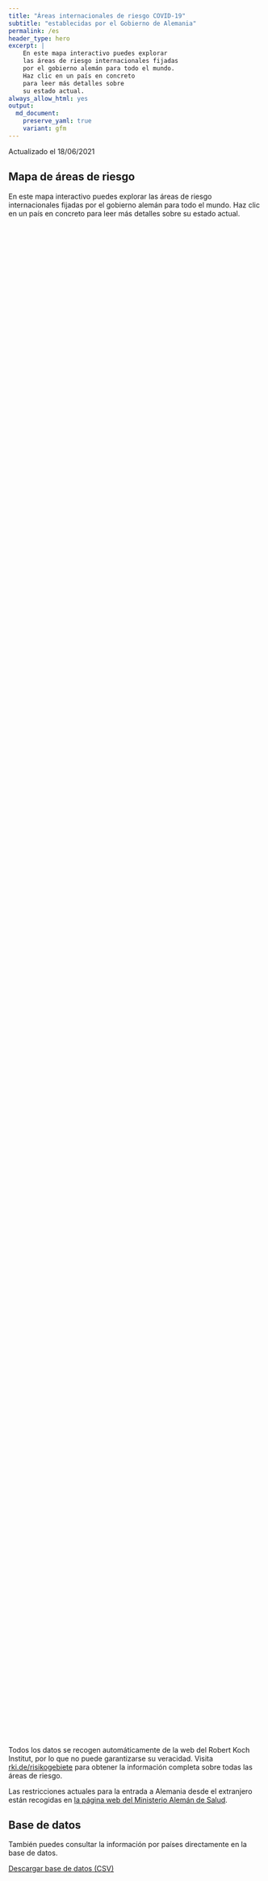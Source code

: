 ```yaml
---
title: "Áreas internacionales de riesgo COVID-19"
subtitle: "establecidas por el Gobierno de Alemania"
permalink: /es
header_type: hero
excerpt: |
    En este mapa interactivo puedes explorar
    las áreas de riesgo internacionales fijadas
    por el gobierno alemán para todo el mundo.
    Haz clic en un país en concreto
    para leer más detalles sobre
    su estado actual.
always_allow_html: yes
output: 
  md_document:
    preserve_yaml: true
    variant: gfm
---
```


<!-- Modify _R/index_es.Rmd file instead -->

<p class="text-right font-weight-bold">

Actualizado el 18/06/2021

</p>

## Mapa de áreas de riesgo

En este mapa interactivo puedes explorar las áreas de riesgo
internacionales fijadas por el gobierno alemán para todo el mundo. Haz
clic en un país en concreto para leer más detalles sobre su estado
actual.

<div id="leaflet" class="leaflet html-widget" style="width:100%;height:75vh;">

</div>

<script src="https://corona-atlas.de/assets/data/locale_es.js"></script>

<script src="https://corona-atlas.de/assets/js/map.js"></script>

Todos los datos se recogen automáticamente de la web del Robert Koch
Institut, por lo que no puede garantizarse su veracidad. Visita
[rki.de/risikogebiete](https://rki.de/risikogebiete) para obtener la
información completa sobre todas las áreas de riesgo.

Las restricciones actuales para la entrada a Alemania desde el
extranjero están recogidas en [la página web del Ministerio Alemán de
Salud](https://www.bundesgesundheitsministerium.de/en/coronavirus/current-information-for-travellers).

## Base de datos

También puedes consultar la información por países directamente en la
base de datos.

<div id="reactable" class="reactable html-widget" style="width:auto;height:auto;"></div>
<script type="application/json" data-for="reactable">{"x":{"tag":{"name":"Reactable","attribs":{"data":{"País/Región":["Afganistán","Angola","Albania","Andorra","Emiratos Árabes Unidos","Argentina","Armenia","Antigua y Barbuda","Australia","Austria","Azerbayán","Burundi","Bélgica","Benín","Burquina Faso","Bangladesh","Bulgaria","Bahrein","Bahamas","Bosnia y Herzegovina","Bielorrusia","Belice","Bolivia","Brasil","Barbados","Brunei","Bhután","Botsuana","República Centro-africana","Canadá","Suiza","Chile","China","Costa de Marfil","Camerún","República Democráctica del Congo","Congo","Colombia","Comores, Islas","Cabo Verde","Costa Rica","Cuba","Chipre","República Checa","Alemania","Yibuti","Dominica","Dinamarca","República Dominicana","Algeria","Ecuador","Egipto","Eritrea","España","Estonia","Etiopía","Finlandia","Fiyi","Francia","Micronesia","Gabón","Reino Unido","Georgia","Ghana","Guinea","Gambia","Guinea-Bissau","Guinea Ecuatorial","Grecia","Granada","Guatemala","Guyana","Hong Kong","Honduras","Croacia","Haití","Hungría","Indonesia","India","Irlanda","Irán","Iraq","Islandia","Israel","Italia","Jamaica","Jordania","Japón","Kazajistán","Kenia","Kirgizstán","Camboya","Kiribati","San Cristobo y Nevis","Corea del Sur","Kuwait","Laos","Líbano","Liberia","Libia","Santa Lucía","Liechtenstein","Sri Lanka","Lesoto","Lituania","Luxemburgo","Letonia","Marruecos","Mónaco","Moldavia","Madagascar","Islas Maldivas","México","Islas Marshall","Macedonia del Norte","Mali","Malta","Myanmar/Burma","Montenegro","Mongolia","Mozambique","Mauritania","Mauricio","Malawi","Malasia","Namibia","Niger","Nigeria","Nicaragua","Niue","Países Bajos","Noruega","Nepal","Nauru","Nueva Zelanda","Omán","Pakistán","Panamá","Perú","Filipinas","Palau","Papúa Nueva Guinea","Polonia","Corea del Norte","Portugal","Paraguay","Palestina","Qatar","Rumanía","Federación Rusa","Ruanda","Arabia Saudí","Sudán","Senegal","Singapur","Islas Salomón","Sierra Leona","El Salvador","San Marino","Somalia","Serbia","Sudán del Sur","Santo Tomé y Príncipe","Surinám","Eslovaquia","Eslovenia","Suecia","Esuatini","Seychelles","Siria","Chad","Togo","Tailandia","Tadjikistán","Turkmenistán","Timor Oriental","Tonga","Trinidad y Tobago","Tunez","Turquía","Tuvalu","República Unida de Tanzania","Uganda","Ucrania","Uruguay","Estados Unidos","Uzbekistán","Ciudad del Vaticano","San Vicente y las Granadinas","Venezuela","Vietnam","Vanuatu","Samoa","Kosovo","Yemen","Suráfrica","Zambia","Zimbabue"],"Nivel de riesgo":["Área de riesgo","Área de riesgo","No es área de riesgo","Área de riesgo","Área de riesgo","Área de alta incidencia","No es área de riesgo","No es área de riesgo","No es área de riesgo","No es área de riesgo","No es área de riesgo","Área de riesgo","No es área de riesgo","Área de riesgo","Área de riesgo","Área de riesgo","No es área de riesgo","Área de alta incidencia","Área de riesgo","No es área de riesgo","Área de riesgo","Área de riesgo","Área de alta incidencia","Área de variante viral","No es área de riesgo","No es área de riesgo","Área de riesgo","Área de variante viral","Área de riesgo","No es área de riesgo","No es área de riesgo","Área de alta incidencia","No es área de riesgo","Área de riesgo","Área de riesgo","Área de riesgo","Área de riesgo","Área de alta incidencia","Área de riesgo","Área de riesgo","Área de alta incidencia","Área de riesgo","No es área de riesgo","No es área de riesgo",null,"Área de riesgo","No es área de riesgo","Área de riesgo (parcial)","Área de riesgo","Área de riesgo","Área de alta incidencia","Área de alta incidencia","Área de riesgo","Área de riesgo (parcial)","No es área de riesgo","Área de riesgo","No es área de riesgo","No es área de riesgo","Área de riesgo (parcial)","No es área de riesgo","Área de riesgo","Área de variante viral","Área de riesgo","Área de riesgo","Área de riesgo","Área de riesgo","Área de riesgo","Área de riesgo","No es área de riesgo","No es área de riesgo","Área de riesgo","Área de riesgo","No es área de riesgo","Área de riesgo","Área de riesgo (parcial)","Área de riesgo","No es área de riesgo","Área de riesgo","Área de variante viral","Área de riesgo (parcial)","Área de alta incidencia","Área de riesgo","No es área de riesgo","No es área de riesgo","No es área de riesgo","No es área de riesgo","No es área de riesgo","No es área de riesgo","Área de riesgo","Área de riesgo","Área de riesgo","No es área de riesgo","No es área de riesgo","Área de riesgo","No es área de riesgo","Área de alta incidencia","No es área de riesgo","No es área de riesgo","Área de riesgo","Área de riesgo","No es área de riesgo","No es área de riesgo","Área de alta incidencia","Área de variante viral","No es área de riesgo","Área de riesgo","Área de riesgo","Área de riesgo","No es área de riesgo","No es área de riesgo","Área de riesgo","Área de alta incidencia","Área de riesgo","No es área de riesgo","No es área de riesgo","Área de riesgo","No es área de riesgo","No es área de riesgo","No es área de riesgo","Área de alta incidencia","Área de variante viral","Área de riesgo","No es área de riesgo","Área de variante viral","Área de alta incidencia","Área de variante viral","Área de riesgo","Área de riesgo","Área de riesgo","No es área de riesgo","Área de riesgo (parcial)","No es área de riesgo","Área de variante viral","No es área de riesgo","No es área de riesgo","Área de alta incidencia","Área de riesgo","Área de riesgo","Área de alta incidencia","Área de riesgo","No es área de riesgo","Área de riesgo","No es área de riesgo","Área de riesgo","Área de riesgo (parcial)","Área de alta incidencia","No es área de riesgo","Área de riesgo","No es área de riesgo","Área de riesgo","No es área de riesgo","Área de riesgo","Área de alta incidencia","Área de riesgo","No es área de riesgo","No es área de riesgo","Área de riesgo","Área de riesgo","No es área de riesgo","Área de riesgo","No es área de riesgo","Área de riesgo","No es área de riesgo","Área de alta incidencia","No es área de riesgo","Área de riesgo (parcial)","Área de riesgo","Área de variante viral","Área de alta incidencia","Área de alta incidencia","Área de riesgo","Área de riesgo","No es área de riesgo","Área de riesgo","Área de riesgo","Área de riesgo","No es área de riesgo","Área de alta incidencia","Área de alta incidencia","Área de riesgo","No es área de riesgo","Área de alta incidencia","Área de riesgo","No es área de riesgo","Área de variante viral","No es área de riesgo","Área de riesgo","No es área de riesgo","No es área de riesgo","Área de riesgo","No es área de riesgo","No es área de riesgo","No es área de riesgo","No es área de riesgo","Área de riesgo","Área de variante viral","Área de variante viral","Área de variante viral"],"Detalles":["desde el 21/02/2021","desde el 15/06/2020",null,"desde el 23/05/2021","desde el 18/04/2021","desde el 18/04/2021",null,null,null,null,null,"desde el 15/06/2020",null,"desde el 15/06/2020","desde el 15/06/2020","desde el 15/06/2020",null,"desde el 14/02/2021","desde el 25/04/2021",null,"desde el 15/06/2020","desde el 15/06/2020","desde el 24/01/2021","desde el 19/01/2021",null,null,"desde el 15/06/2020","desde el 07/02/2021","desde el 15/06/2020",null,null,"desde el 03/04/2021",null,"desde el 15/06/2020","desde el 15/06/2020","desde el 15/06/2020","desde el 15/06/2020","desde el 24/01/2021","desde el 15/06/2020","desde el 20/06/2021","desde el 09/05/2021","desde el 28/02/2021",null,null,null,"desde el 15/06/2020",null,"desde el 28/03/2021. A excepción de las siguientes regiones: -Faroes; -Groenlandia","desde el 30/05/2021","desde el 15/06/2020","desde el 31/01/2021","desde el 24/01/2021","desde el 15/06/2020","desde el 14/08/2020. El nivel de riesgo afecta a las siguientes regiones: -Andalucía, desde el 14/08/2020; -País Vasco, desde el 14/08/2020; -Ceuta, desde el 13/06/2021; -La Rioja, desde el 03/04/2021; -Navarra, desde el 31/07/2020",null,"desde el 15/06/2020",null,null,"desde el 23/05/2021. A excepción de las siguientes regiones: -Córcega; -Mayotte; -Nueva Caledonia; -Polynesien; -Saint-Pierre y Miquelon; -Wallis y Futuna",null,"desde el 15/06/2020","desde el 23/05/2021","desde el 13/06/2021","desde el 15/06/2020","desde el 15/06/2020","desde el 15/06/2020","desde el 15/06/2020","desde el 15/06/2020",null,null,"desde el 15/06/2020","desde el 15/06/2020",null,"desde el 15/06/2020","desde el 23/05/2021. El nivel de riesgo afecta a las siguientes regiones: -Medimurje, desde el 23/05/2021; -Varazdin, desde el 23/05/2021","desde el 15/06/2020",null,"desde el 15/06/2020","desde el 26/04/2021","desde el 21/03/2021. El nivel de riesgo afecta a las siguientes regiones: -Border, desde el 21/03/2021; -Dublin, desde el 21/03/2021; -Mid-East, desde el 21/03/2021","desde el 24/01/2021","desde el 15/06/2020",null,null,null,null,null,null,"desde el 15/06/2020","desde el 15/06/2020","desde el 15/06/2020",null,null,"desde el 20/06/2021",null,"desde el 21/03/2021",null,null,"desde el 15/06/2020","desde el 15/06/2020",null,null,"desde el 13/06/2021","desde el 31/01/2021",null,"desde el 25/09/2020","desde el 11/04/2021","desde el 15/06/2020",null,null,"desde el 15/06/2020","desde el 09/05/2021","desde el 13/06/2021",null,null,"desde el 15/06/2020",null,null,null,"desde el 13/06/2021","desde el 07/02/2021","desde el 15/06/2020",null,"desde el 07/02/2021","desde el 13/06/2021","desde el 20/06/2021","desde el 15/06/2020","desde el 15/06/2020","desde el 15/06/2020",null,"desde el 30/05/2021. A excepción de las siguientes regiones: -Bonaire; -Curaçao; -Sint Eustatius y Saba",null,"desde el 16/05/2021",null,null,"desde el 20/06/2021","desde el 15/06/2020","desde el 28/02/2021","desde el 03/04/2021","desde el 15/06/2020",null,"desde el 17/06/2020",null,"desde el 15/06/2020","desde el 18/04/2021. El nivel de riesgo afecta a las siguientes regiones: -Azores, desde el 18/04/2021; -Lisboa, desde el 13/06/2021","desde el 21/03/2021",null,"desde el 13/06/2021",null,"desde el 15/06/2020",null,"desde el 15/06/2020","desde el 31/01/2021","desde el 15/06/2020",null,null,"desde el 15/06/2020","desde el 15/06/2020",null,"desde el 15/06/2020",null,"desde el 15/06/2020",null,"desde el 23/05/2021",null,"desde el 23/05/2021","desde el 06/06/2021","desde el 31/01/2021","desde el 14/02/2021","desde el 31/01/2021","desde el 15/06/2020","desde el 15/06/2020",null,"desde el 15/06/2020","desde el 17/06/2020","desde el 17/06/2020",null,"desde el 23/05/2021","desde el 25/04/2021","desde el 06/06/2021",null,"desde el 14/03/2021","desde el 20/06/2021",null,"desde el 06/06/2021",null,"desde el 15/06/2020",null,null,"desde el 15/06/2020",null,null,null,null,"desde el 15/06/2020","desde el 13/01/2021","desde el 07/02/2021","desde el 07/02/2021"]},"columns":[{"accessor":"País/Región","name":"País/Región","type":"character"},{"accessor":"Nivel de riesgo","name":"Nivel de riesgo","type":"character"},{"accessor":"Detalles","name":"Detalles","type":"character"}],"filterable":true,"searchable":true,"defaultPageSize":10,"showPageSizeOptions":true,"pageSizeOptions":[10,25,50,100],"paginationType":"jump","showPageInfo":true,"minRows":1,"striped":true,"dataKey":"e8b69d37a4eb8b437aafdb6b3f243881","key":"e8b69d37a4eb8b437aafdb6b3f243881"},"children":[]},"class":"reactR_markup"},"evals":[],"jsHooks":[]}</script>

<p class="text-center my-5">

<a href="assets/dist/db_countries_risk_es.csv" class="btn btn-primary">Descargar
base de datos (CSV)</a>

</p>
